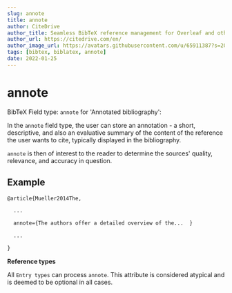```yaml
---
slug: annote
title: annote
author: CiteDrive
author_title: Seamless BibTeX reference management for Overleaf and other modern LaTeX editors.
author_url: https://citedrive.com/en/
author_image_url: https://avatars.githubusercontent.com/u/65911387?s=200&v=4
tags: [bibtex, biblatex, annote]
date: 2022-01-25
---
```


# annote

BibTeX Field type: ``annote`` for 'Annotated bibliography':

In the ``annote`` field type, the user can store an annotation - a short, descriptive, and also an evaluative summary of the content of the reference the user wants to cite, typically displayed in the bibliography.

``annote`` is then of interest to the reader to determine the sources' quality, relevance, and accuracy in question.

## Example

```tex
@article{Mueller2014The,

  ...

  annote={The authors offer a detailed overview of the...  }

  ...

}
```

**Reference types**

All ``Entry types`` can process ``annote``. This attribute is considered atypical and is deemed to be optional in all cases.
